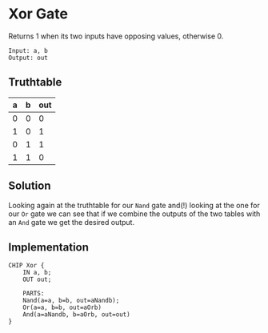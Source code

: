 # Xor Gate

Returns 1 when its two inputs have opposing values, otherwise 0.

```
Input: a, b
Output: out
```

## Truthtable

| a | b | out |
|---|---|-----|
| 0 | 0 |  0  |
| 1 | 0 |  1  |
| 0 | 1 |  1  |
| 1 | 1 |  0  |


## Solution 

Looking again at the truthtable for our `Nand` gate and(!) looking at the one for our `Or` gate we can see that if we combine the outputs of the two tables with an `And` gate we get the desired output.

## Implementation

```hdl
CHIP Xor {
    IN a, b;
    OUT out;

    PARTS:
    Nand(a=a, b=b, out=aNandb);
    Or(a=a, b=b, out=aOrb)
    And(a=aNandb, b=aOrb, out=out)
}
```